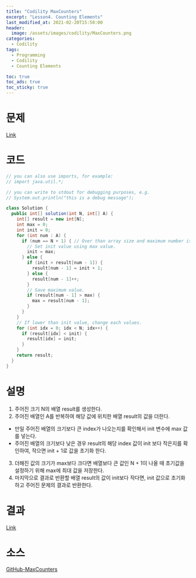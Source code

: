 ```yaml
---
title: "Codility MaxCounters"
excerpt: "Lesson4. Counting Elements"
last_modified_at: 2021-02-20T15:50:00
header:
  image: /assets/images/codility/MaxCounters.png
categories:
  - Codility
tags:
  - Programming
  - Codility
  - Counting Elements

toc: true
toc_ads: true
toc_sticky: true
---
```

# 문제
[Link](https://app.codility.com/programmers/lessons/4-counting_elements/max_counters/)

# 코드
```java
// you can also use imports, for example:
// import java.util.*;

// you can write to stdout for debugging purposes, e.g.
// System.out.println("this is a debug message");

class Solution {
  public int[] solution(int N, int[] A) {
    int[] result = new int[N];
    int max = 0;
    int init = 0;
    for (int num : A) {
      if (num == N + 1) { // Over than array size and maximum number is N + 1.
        // Set init value using max value.
        init = max;
      } else {
        if (init > result[num - 1]) {
          result[num - 1] = init + 1;
        } else {
          result[num - 1]++;
        }
        // Save maximum value.
        if (result[num - 1] > max) {
          max = result[num - 1];
        }
      }
    }
    // If lower than init value, change each values.
    for (int idx = 0; idx < N; idx++) {
      if (result[idx] < init) {
        result[idx] = init;
      }
    }
    return result;
  }
}
```

# 설명
1. 주어진 크기 N의 배열 result를 생성한다.
2. 주어진 배열인 A를 반복하여 해당 값에 위치한 배열 result의 값을 더한다.
- 만일 주어진 배열의 크기보다 큰 index가 나오는지를 확인해서 init 변수에 max 값를 넣는다.
- 주어진 배열의 크기보다 낮은 경우 result의 해당 index 값이 init 보다 작은지를 확인하여, 작으면 init + 1로 값을 초기화 한다.
3. 더해진 값의 크기가 max보다 크다면 배열보다 큰 값인 N + 1이 나올 때 초기값을 설정하기 위해 max에 최대 값을 저장한다.
4. 마지막으로 결과로 반환할 배열 result의 값이 init보다 작다면, init 값으로 초기화 하고 주어진 문제의 결과로 반환한다.

# 결과
[Link](https://app.codility.com/demo/results/trainingQ5G9KP-C39/)

# 소스
[GitHub-MaxCounters](https://github.com/GracefulSoul/Sample/blob/master/src/main/java/gracefulsoul/codility/lesson04/MaxCounters.java)
